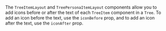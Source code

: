 The `TreeItemLayout` and `TreePersonaItemLayout` components allow you to add icons before or after the text of each `TreeItem` component in a `Tree`. To add an icon before the text, use the `iconBefore` prop, and to add an icon after the text, use the `iconAfter` prop.
